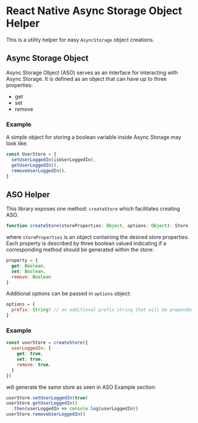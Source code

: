 # React Native Async Storage Object Helper

This is a utility helper for easy `AsyncStorage` object creations.

## Async Storage Object

Async Storage Object (ASO) serves as an interface for interacting with Async Storage.
It is defined as an object that can have up to three properties:
* get
* set
* remove

### Example

A simple object for storing a boolean variable inside Async Storage may look like:
```js
const UserStore = {
  setUserLoggedIn(isUserLoggedIn),
  getUserLoggedIn(),
  removeUserLoggedIn(),
}
```

## ASO Helper

This library exposes one method: `createStore` which facilitates creating ASO.
```js
function createStore(storeProperties: Object, options: Object): Store
```

where `storeProperties` is an object containing the desired store properties.
Each property is described by three boolean valued indicating if a corresponding method
should be generated within the store:
```js
property = {
  get: Boolean,
  set: Boolean,
  remove: Boolean
}
```

Additional options can be passed in `options` object:
```js
options = {
  prefix: String? // an additional prefix string that will be prepended to the objects saved within AsyncStorage.
}
```

### Example

```js
const userStore = createStore({
  userLoggedIn: {
    get: true,
    set: true,
    remove: true,
  }
})
```
will generate the same store as seen in ASO Example section:
```js
userStore.setUserLoggedIn(true)
userStore.getUserLoggedIn()
  .then(userLoggedIn => console.log(userLoggedIn))
userStore.removeUserLoggedIn()
```

